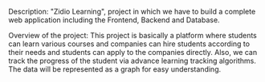 Description:
"Zidio Learning", project in which we have to build a complete web application including the Frontend, Backend and Database. 

Overview of the project:
This project is basically a platform where students can learn various courses and companies can hire students according to their needs and students can apply to the companies directly.
Also, we can track the progress of the student via advance learning tracking algorithms. The data will be represented as a graph for easy understanding.
